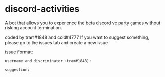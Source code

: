 # discord-activities
A bot that allows you to experience the beta discord vc party games without risking account termination.

coded by tram#1848 and cold#4777
If you want to suggest something, please go to the issues tab and create a new issue

Issue Format:

```username and discriminator (tram#1848):```

```suggestion:```
